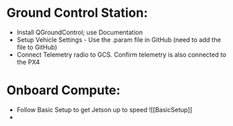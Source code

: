 # Ground Control Station:
- Install QGroundControl; use Documentation
- Setup Vehicle Settings 
		- Use the .param file in GitHub (need to add the file to GitHub)
- Connect Telemetry radio to GCS. Confirm telemetry is also connected to the PX4

# Onboard Compute:
- Follow Basic Setup to get Jetson up to speed ![[BasicSetup]]
- 